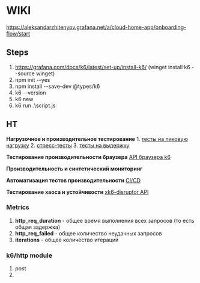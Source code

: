 # WIKI

https://aleksandarzhitenyov.grafana.net/a/cloud-home-app/onboarding-flow/start

## Steps

1. https://grafana.com/docs/k6/latest/set-up/install-k6/ (winget install k6 --source winget)
2. npm init --yes
3. npm install --save-dev @types/k6
4. k6 --version
5. k6 new
6. k6 run .\script.js

## НТ

**Нагрузочное и производительное тестирование** 1. [тесты на пиковую нагрузку](https://grafana.com/docs/k6/latest/testing-guides/test-types/spike-testing/) 2. [стресс-тесты](https://grafana.com/docs/k6/latest/testing-guides/test-types/stress-testing/) 3. [тесты на выдержку](https://grafana.com/docs/k6/latest/testing-guides/test-types/soak-testing/)

**Тестирование производительности браузера**
[API браузера k6](https://grafana.com/docs/k6/latest/using-k6-browser/)

**Производительность и синтетический мониторинг**

**Автоматизация тестов производительности**
[CI/CD](https://grafana.com/docs/k6/latest/testing-guides/automated-performance-testing/)

**Тестирование хаоса и устойчивости**
[xk6-disruptor API](https://grafana.com/docs/k6/latest/testing-guides/injecting-faults-with-xk6-disruptor/xk6-disruptor/)

### Metrics

1. **http_req_duration** - общее время выполнения всех запросов (то есть общая задержка)
2. **http_req_failed** - общее количество неудачных запросов
3. **iterations** - общее количество итераций

### k6/http module

1. post
2.

